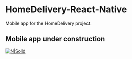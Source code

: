 # HomeDelivery-React-Native
Mobile app for the HomeDelivery project.

## Mobile app under construction

[![N|Solid](https://i.imgur.com/FmhGnNs.png)]() 
